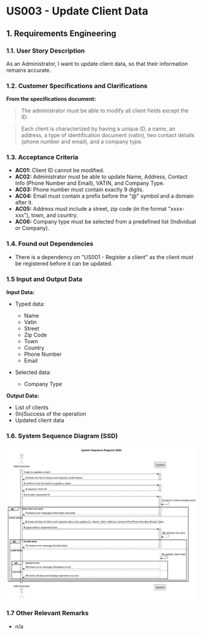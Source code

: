 # US003 - Update Client Data

## 1. Requirements Engineering

### 1.1. User Story Description

As an Administrator, I want to update client data, so that their information remains accurate.

### 1.2. Customer Specifications and Clarifications

**From the specifications document:**

>   The administrator must be able to modify all client fields except the ID.

>	Each client is characterized by having a unique ID, a name, an address, a type of identification document (vatin), two contact details (phone number and email), and a company type.

### 1.3. Acceptance Criteria

* **AC01:** Client ID cannot be modified.
* **AC02:** Administrator must be able to update Name, Address, Contact Info (Phone Number and Email), VATIN, and Company Type.
* **AC03:** Phone number must contain exactly 9 digits.
* **AC04:** Email must contain a prefix before the "@" symbol and a domain after it.
* **AC05:** Address must include a street, zip code (in the format "xxxx-xxx"), town, and country.
* **AC06:** Company type must be selected from a predefined list (Individual or Company).

### 1.4. Found out Dependencies

* There is a dependency on "US001 - Register a client" as the client must be registered before it can be updated.

### 1.5 Input and Output Data

**Input Data:**

* Typed data:
  * Name
  * Vatin
  * Street
  * Zip Code
  * Town
  * Country
  * Phone Number
  * Email

* Selected data:
  * Company Type

**Output Data:**

* List of clients
* (In)Success of the operation
* Updated client data

### 1.6. System Sequence Diagram (SSD)

![System Sequence Diagram](svg/us003-system-sequence-diagram.svg)

### 1.7 Other Relevant Remarks

* n/a